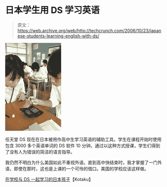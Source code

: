 # 日本学生用 DS  学习英语

> 原文：<https://web.archive.org/web/http://techcrunch.com/2006/10/23/japanese-students-learning-english-with-ds/>

![](img/c537de21aa9add6258c747062aae7504.png)

任天堂 DS 现在在日本被用作高中生学习英语的辅助工具。学生在课程开始时使用包含 3000 多个英语单词的 DS 软件 10 分钟。通过以这种方式授课，学生们得到了没有人为错误的简洁的语言指导。

我仍然不明白为什么美国如此不重视外语。直到高中快结束时，我才掌握了一门外语，即使在那时，这也是上课的一个可怜的借口。美国的学校应该这样做。

[在学校与 DS 一起学习的日本孩子](https://web.archive.org/web/20151031081219/http://www.kotaku.com/gaming/ds/japanese-children-studying-with-ds-at-school-209279.php)【Kotaku】